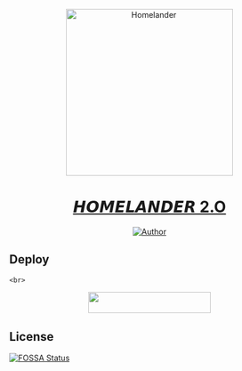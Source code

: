 <p align="center">  
  <a href="https://youtu.be/WcA7GZuaN0A">
    <img alt="Homelander" height="300" src="https://telegra.ph/file/555cb8ef507cbd2b8b99f.jpg">
    <h1 align="center">𝙃𝙊𝙈𝙀𝙇𝘼𝙉𝘿𝙀𝙍 2.O</h1>
  </a>
</p>
<p align="center">
<a href="https://github.com/Homelander60"><img title="Author" src="https://img.shields.io/badge/𝙃𝙊𝙈𝙀𝙇𝘼𝙉𝘿𝙀𝙍-black?style=for-the-badge&logo=telegram"></a>
  
## Deploy
    <br>
<p align="center"><a href="https://HOMELANDER-BOT-deploy.vercel.app"> <img src="https://img.shields.io/badge/Heroku%20Deploy-blue?style=for-the-badge&logo=heroku" width="220" height="38.45"/></a></p>


## License
[![FOSSA Status](https://app.fossa.com/api/projects/git%2Bgithub.com%2FHomelander60%2FHOMELANDER-BOT.svg?type=large)](https://app.fossa.com/projects/git%2Bgithub.com%2FHomelander60%2FHOMELANDER-BOT?ref=badge_large)
